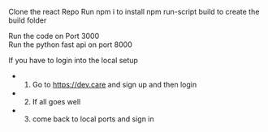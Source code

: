 
Clone the react Repo 
Run npm i to install 
npm run-script build to create the build folder

Run the code on Port 3000 <br/>
Run the python fast api on port 8000

If you have to login into the local setup 
   * 1) Go to https://dev.care and sign up and then login 
   * 2) If all goes well 
   * 3) come back to local ports and sign in

